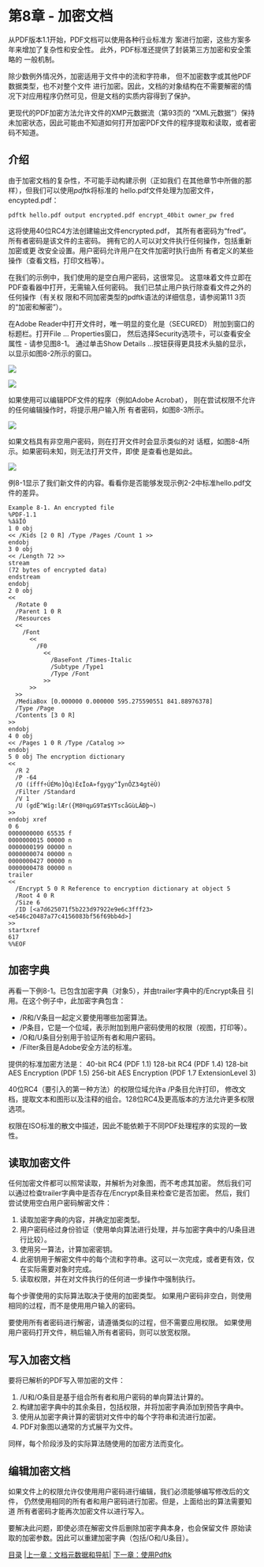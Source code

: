 # 第8章 - 加密文档

从PDF版本1.1开始，PDF文档可以使用各种行业标准方
案进行加密，这些方案多年来增加了复杂性和安全性。
此外，PDF标准还提供了封装第三方加密和安全策略的
一般机制。

除少数例外情况外，加密适用于文件中的流和字符串，
但不加密数字或其他PDF数据类型，也不对整个文件
进行加密。因此，文档的对象结构在不需要解密的情
况下对应用程序仍然可见，但是文档的实质内容得到了保护。

更现代的PDF加密方法允许文件的XMP元数据流（第93页的
“XML元数据”）保持未加密状态，因此可能由不知道如何打开加密PDF文件的程序提取和读取，或者密码不知道。


## 介绍
由于加密文档的复杂性，不可能手动构建示例（正如我们
在其他章节中所做的那样），但我们可以使用*pdftk*将标准的
hello.pdf文件处理为加密文件，encypted.pdf：
```
pdftk hello.pdf output encrypted.pdf encrypt_40bit owner_pw fred
```

这将使用40位RC4方法创建输出文件encrypted.pdf，
其所有者密码为“fred”。所有者密码是该文件的主密码。
拥有它的人可以对文件执行任何操作，包括重新加密或更
改安全设置。用户密码允许用户在文件加密时执行由所
有者定义的某些操作（查看文档，打印文档等）。

在我们的示例中，我们使用的是空白用户密码，这很常见。
这意味着文件立即在PDF查看器中打开，无需输入任何密码。
我们已禁止用户执行除查看文件之外的任何操作（有关权
限和不同加密类型的pdftk语法的详细信息，请参阅第11
3页的“加密和解密”）。

在Adobe Reader中打开文件时，唯一明显的变化是（SECURED）
附加到窗口的标题栏。打开File ... Properties窗口，
然后选择Security选项卡，可以查看安全属性 - 请参见图8-1。
通过单击Show Details ...按钮获得更具技术头脑的显示，
以显示如图8-2所示的窗口。

![](./images/figure%208-1.png)

![](./images/figure%208-2.png)

如果使用可以编辑PDF文件的程序（例如Adobe Acrobat），
则在尝试权限不允许的任何编辑操作时，将提示用户输入所
有者密码，如图8-3所示。

![](./images/figure%208-3.png)

如果文档具有非空用户密码，则在打开文件时会显示类似的对
话框，如图8-4所示。如果密码未知，则无法打开文件，即使
是查看也是如此。

![](./images/figure%208-4.png)

例8-1显示了我们新文件的内容。看看你是否能够发现示例2-2中标准hello.pdf文件的差异。
```
Example 8-1. An encrypted file
%PDF-1.1
%âãÏÓ
1 0 obj
<< /Kids [2 0 R] /Type /Pages /Count 1 >> 
endobj
3 0 obj
<< /Length 72 >> 
stream
(72 bytes of encrypted data) 
endstream
endobj 
2 0 obj
<<
  /Rotate 0 
  /Parent 1 0 R 
  /Resources
  <<
    /Font 
      <<
        /F0 
          <<
            /BaseFont /Times-Italic 
            /Subtype /Type1
            /Type /Font
          >> 
      >>
  >>
  /MediaBox [0.000000 0.000000 595.275590551 841.88976378] 
  /Type /Page
  /Contents [3 0 R]
>>
endobj
4 0 obj
<< /Pages 1 0 R /Type /Catalog >> 
endobj
5 0 obj The encryption dictionary
<<
  /R 2
  /P -64
  /O (ífff÷ÚÉMo]Òq)È¢ÏoA»fgygy^ÏynÔZ3⁄4gtëÙ) 
  /Filter /Standard
  /V 1
  /U (gdË^Wîg:lÆr({M8®qμG9Tæ$YTscåGùLÂÐþ¬)
>>
endobj xref
0 6
0000000000 65535 f 
0000000015 00000 n 
0000000199 00000 n 
0000000074 00000 n 
0000000427 00000 n 
0000000478 00000 n 
trailer
<<
  /Encrypt 5 0 R Reference to encryption dictionary at object 5
  /Root 4 0 R
  /Size 6
  /ID [<a7d625071f5b223d97922e9e6c3fff23><e546c20487a77c4156083bf56f69bb4d>]
>> 
startxref 
617
%%EOF
```

## 加密字典
再看一下例8-1。已包含加密字典（对象5），并由trailer字典中的/Encrypt条目
引用。在这个例子中，此加密字典包含：
* /R和/V条目一起定义要使用哪些加密算法。
* /P条目，它是一个位域，表示附加到用户密码使用的权限（视图，打印等）。
* /O和/U条目分别用于验证所有者和用户密码。
* /Filter条目是Adobe安全方法的标准。

提供的标准加密方法是：
40-bit RC4 (PDF 1.1)
128-bit RC4 (PDF 1.4)
128-bit AES Encryption (PDF 1.5)
256-bit AES Encryption (PDF 1.7 ExtensionLevel 3)

40位RC4（要引入的第一种方法）的权限位域允许a /P条目允许打印，
修改文档，提取文本和图形以及注释的组合。128位RC4及更高版本的方法允许更多权限选项。

权限在ISO标准的散文中描述，因此不能依赖于不同PDF处理程序的实现的一致性。

## 读取加密文件
任何加密文件都可以照常读取，并解析为对象图，而不考虑其加密。
然后我们可以通过检查trailer字典中是否存在/Encrypt条目来检查它是否加密。
然后，我们尝试使用空白用户密码解密文件：

1. 读取加密字典的内容，并确定加密类型。
1. 用户密码经过身份验证（使用单向算法进行处理，并与加密字典中的/U条目进行比较）。
1. 使用另一算法，计算加密密钥。
1. 此密钥用于解密文件中的每个流和字符串。这可以一次完成，或者更有效，仅在实际需要对象时完成。
1. 读取权限，并在对文件执行的任何进一步操作中强制执行。

每个步骤使用的实际算法取决于使用的加密类型。
如果用户密码非空白，则使用相同的过程，而不是使用用户输入的密码。

要使用所有者密码进行解密，请遵循类似的过程，但不需要应用权限。
如果使用用户密码打开文件，稍后输入所有者密码，则可以放宽权限。

## 写入加密文档
要将已解析的PDF写入带加密的文件：

1. /U和/O条目是基于组合所有者和用户密码的单向算法计算的。
1. 构建加密字典中的其余条目，包括权限，并将加密字典添加到预告字典中。
1. 使用从加密字典计算的密钥对文件中的每个字符串和流进行加密。
1. PDF对象图以通常的方式展平为文件。

同样，每个阶段涉及的实际算法随使用的加密方法而变化。

## 编辑加密文档

如果文件上的权限允许仅使用用户密码进行编辑，我们必须能够编写修改后的文件，
仍然使用相同的所有者和用户密码进行加密。但是，上面给出的算法需要知道
所有者密码才能再次加密文件以进行写入。

要解决此问题，即使必须在解密文件后删除加密字典本身，也会保留文件
原始读取的加密参数。因此可以重建加密字典（包括/O和/U条目）。


[目录](./README.md)&nbsp;|[上一章：文档元数据和导航](./chapter7.md)|&nbsp;[下一章：使用Pdftk](./chapter9.md)